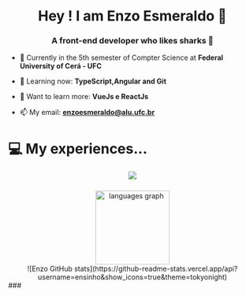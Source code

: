 <h1 align="center">Hey ! I am Enzo Esmeraldo 🦖</h1>
<h3 align="center">A front-end developer who likes sharks 🦈 </h3>

- 🔭 Currently in the 5th semester of Compter Science at **Federal University of Cerá - UFC**

- 🦕 Learning now: **TypeScript,Angular and Git**

- 🐢 Want to learn more: **VueJs e ReactJs**

- 📫 My email: **enzoesmeraldo@alu.ufc.br**

# 💻 My experiences...

<p align="center">
  <a href="https://skillicons.dev">
    <img src="https://skillicons.dev/icons?i=angular,java,python,html,css,scss,typescript,js,cpp,git,github,vscode,figma,replit,illustrator,linkedin&perline=8" />
  </a>
</p>



###

<div align="center">

  <img src="https://github-readme-stats.vercel.app/api/top-langs?locale=en&hide_title=false&layout=compact&card_width=320&langs_count=5&theme=dracula&hide_border=false&username=ensinho" height="150" alt="languages graph"  />
 
</div>

<div align="center">
   ![Enzo GitHub stats](https://github-readme-stats.vercel.app/api?username=ensinho&show_icons=true&theme=tokyonight)
</div>
###
